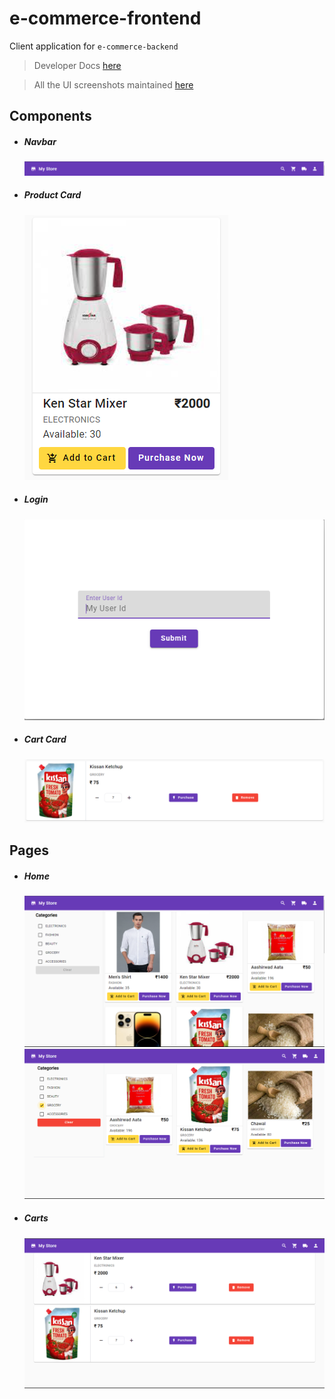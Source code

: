 # e-commerce-frontend

Client application for `e-commerce-backend`

> Developer Docs [here](./DeveloperDoc.md)

> All the UI screenshots maintained [here](./ui)

## Components

* ##### Navbar
  ![navbar](./ui/components/navbar.png "Navbar")
* ##### Product Card
  ![product card](./ui/components/product-card.png)
* ##### Login
  ![login](./ui/components/login.png)
* ##### Cart Card
  ![cart card](./ui/components/cart-card.png)

## Pages

* ##### Home
  ![one](./ui/pages/home/one.png)
  ![two](./ui/pages/home/two.png)
* ##### Carts
  ![one](./ui/pages/cart/one.png)
